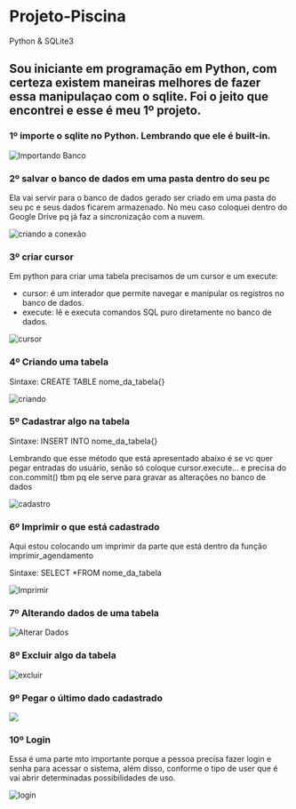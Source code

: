 # Projeto-Piscina
Python &amp; SQLite3

## Sou iniciante em programação em Python, com certeza existem maneiras melhores de fazer essa manipulaçao com o sqlite. Foi o jeito que encontrei e esse é meu 1º projeto.

### 1º importe o sqlite no Python. Lembrando que ele é built-in.
![Importando Banco](https://github.com/CodeXfull/Projeto-Piscina/blob/master/arquivos/importar.png)

### 2º salvar o banco de dados em uma pasta dentro do seu pc
Ela vai servir para o banco de dados gerado ser criado em uma pasta do seu pc e seus dados ficarem armazenado. No meu caso coloquei dentro do Google Drive pq já faz a sincronização com a nuvem.

![criando a conexão](https://github.com/CodeXfull/Projeto-Piscina/blob/master/arquivos/python.gif)

### 3º criar cursor
Em python para criar uma tabela precisamos de um cursor e um execute:
   * cursor: é um interador que permite navegar e manipular os registros no banco de dados.
   * execute: lê e executa comandos SQL puro diretamente no banco de dados. 
   
![cursor](https://github.com/CodeXfull/Projeto-Piscina/blob/master/arquivos/cursor.png)

### 4º Criando uma tabela

Sintaxe:
CREATE TABLE nome_da_tabela{}

![criando](https://github.com/CodeXfull/Projeto-Piscina/blob/master/arquivos/criar%20tabela.png)

### 5º Cadastrar algo na tabela

Sintaxe: 
INSERT INTO nome_da_tabela{} 

Lembrando que esse método que está apresentado abaixo é se vc quer pegar entradas do usuário, senão só coloque cursor.execute... e precisa do con.commit() tbm pq ele serve para gravar as alterações no banco de dados 

 ![cadastro](https://github.com/CodeXfull/Projeto-Piscina/blob/master/arquivos/cadastra_usuario.png)
 
 ### 6º Imprimir o que está cadastrado 
 Aqui estou colocando um imprimir da parte que está dentro da função imprimir_agendamento
 
 Sintaxe:
 SELECT *FROM nome_da_tabela
 
 ![Imprimir](https://github.com/CodeXfull/Projeto-Piscina/blob/master/arquivos/imprimir.png)
 
 ### 7º Alterando dados de uma tabela
 
 ![Alterar Dados](https://github.com/CodeXfull/Projeto-Piscina/blob/master/arquivos/alterar_dados.png)
 
 ### 8º Excluir algo da tabela 
 
 ![excluir](https://github.com/CodeXfull/Projeto-Piscina/blob/master/arquivos/excluir_algo_da_tabela.png)
 
 ### 9º Pegar o último dado cadastrado
 
 ![](https://github.com/CodeXfull/Projeto-Piscina/blob/master/arquivos/pega_ultimo_dado_cadastrado.png)
 
 ### 10º Login
 Essa é uma parte mto importante porque a pessoa precisa fazer login e senha para acessar o sistema, além disso, conforme o tipo de user que é vai abrir determinadas possibilidades de uso.
 
 ![login](https://github.com/CodeXfull/Projeto-Piscina/blob/master/arquivos/fazer_login.png)
 
 
